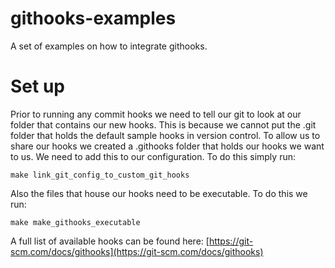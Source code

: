 # githooks-examples
A set of examples on how to integrate githooks.

# Set up

Prior to running any commit hooks we need to tell our git to look at our folder that contains our new hooks. This is because we cannot put the .git folder that holds the default sample hooks in version control. To allow us to share our hooks we created a .githooks folder that holds our hooks we want to us. We need to add this to our configuration. To do this simply run:

```
make link_git_config_to_custom_git_hooks
```


Also the files that house our hooks need to be executable. To do this we run:

```
make make_githooks_executable
```


A full list of available hooks can be found here: [https://git-scm.com/docs/githooks](https://git-scm.com/docs/githooks)
